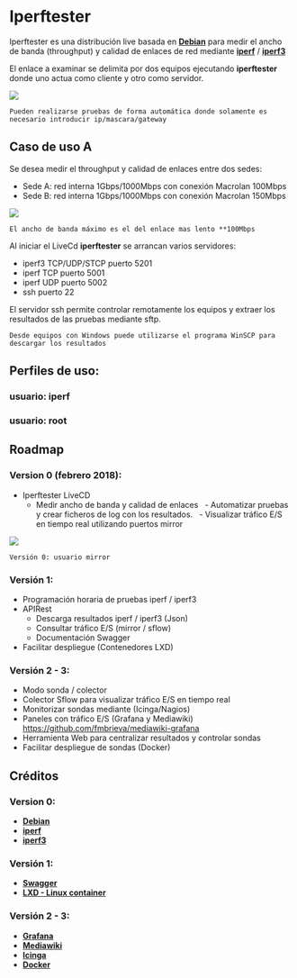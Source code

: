 # Iperftester

Iperftester es una distribución live basada en [**Debian**](https://www.debian.org/) para medir el ancho de banda (throughput) y calidad de enlaces de red mediante [**iperf**](https://sourceforge.net/projects/iperf2/) / [**iperf3**](https://github.com/esnet/iperf#iperf3--a-tcp-udp-and-sctp-network-bandwidth-measurement-tool) 

El enlace a examinar se delimita por dos equipos ejecutando **iperftester** donde uno actua como cliente y otro como servidor.

![](https://github.com/fmbrieva/iperftester/blob/master/use_case/iperftester_version_00r04.png?raw=true)

```
Pueden realizarse pruebas de forma automática donde solamente es necesario introducir ip/mascara/gateway
```

## Caso de uso A ##

Se desea medir el throughput y calidad de enlaces entre dos sedes:

- Sede A: red interna 1Gbps/1000Mbps con conexión Macrolan 100Mbps
- Sede B: red interna 1Gbps/1000Mbps con conexión Macrolan 150Mbps

![](https://github.com/fmbrieva/iperftester/blob/master/use_case/iperftester_internet_300M_00r01.png?raw=true)

```
El ancho de banda máximo es el del enlace mas lento **100Mbps
```



Al iniciar el LiveCd **iperftester** se arrancan varios servidores:
 - iperf3 TCP/UDP/STCP puerto 5201
 - iperf TCP puerto 5001
 - iperf UDP puerto 5002
 - ssh puerto 22
 
 El servidor ssh permite controlar remotamente los equipos y extraer los resultados de las pruebas mediante sftp.
 
```
Desde equipos con Windows puede utilizarse el programa WinSCP para descargar los resultados

```

## Perfiles de uso:

### usuario: iperf



### usuario: root




## Roadmap

### Version 0 (febrero 2018):

- Iperftester LiveCD
   - Medir ancho de banda y calidad de enlaces
   - Automatizar pruebas y crear ficheros de log con los resultados.
   - Visualizar tráfico E/S en tiempo real utilizando puertos mirror
  
 



![](https://github.com/fmbrieva/iperftester/blob/master/use_case/iperftester_macrolan_100M_00r01.png?raw=true)

```
Versión 0: usuario mirror
```




### Versión 1:

- Programación horaria de pruebas iperf / iperf3
- APIRest
   - Descarga resultados iperf / iperf3 (Json)
   - Consultar tráfico E/S (mirror / sflow) 
   - Documentación Swagger
- Facilitar despliegue (Contenedores LXD)

### Versión 2 - 3:
- Modo sonda / colector
- Colector Sflow para visualizar tráfico E/S en tiempo real 
- Monitorizar sondas mediante (Icinga/Nagios)
- Paneles con tráfico E/S (Grafana y Mediawiki)
  https://github.com/fmbrieva/mediawiki-grafana
- Herramienta Web para centralizar resultados y controlar sondas
- Facilitar despliegue de sondas (Docker)

## Créditos

### Version 0:
- [**Debian**](https://www.debian.org/)
- [**iperf**](https://sourceforge.net/projects/iperf2/)
- [**iperf3**](https://github.com/esnet/iperf#iperf3--a-tcp-udp-and-sctp-network-bandwidth-measurement-tool)

### Versión 1:
- [**Swagger**](https://swagger.io/)
- [**LXD - Linux container**](https://linuxcontainers.org/lxd/)

### Versión 2 - 3:
- [**Grafana**](https://grafana.com/)
- [**Mediawiki**](https://www.mediawiki.org/wiki/MediaWiki)
- [**Icinga**](https://www.icinga.com/)
- [**Docker**](https://www.docker.com/)
